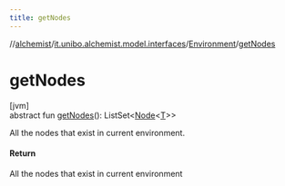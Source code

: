 ```yaml
---
title: getNodes
---
```

//[alchemist](../../../index.html)/[it.unibo.alchemist.model.interfaces](../index.html)/[Environment](index.html)/[getNodes](get-nodes.html)



# getNodes



[jvm]\
abstract fun [getNodes](get-nodes.html)(): ListSet<[Node](../-node/index.html)<[T](../-node/index.html)>>



All the nodes that exist in current environment.



#### Return



All the nodes that exist in current environment





